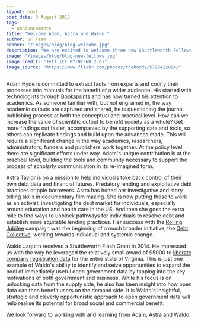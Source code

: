 ```yaml
---
layout: post
post_date: 3 August 2015
tags:
  - announcements
title: "Welcome Adam, Astra and Waldo!"
author: SF Team
banner: "/images/blog/blog-welcome.jpg"
description: "We are excited to welcome three new Shuttleworth Fellows on 1 September 2015: Adam Hyde, Astra Taylor and Waldo Jaquith."
image: "/images/blog/blog-new-fellows.jpg"
image_credit: "Jeff (CC BY-NC-ND 2.0)"
image_source: "https://www.flickr.com/photos/theboyds/5798422024/"
---
```

Adam Hyde is committed to extract facts from experts and codify their processes into manuals for the benefit of a wider audience. His started with technologists through [Booksprints](http://www.booksprints.net/)  and has now turned his attention to academics. As someone familiar with, but not engrained in, the way academic outputs are captured and shared, he is questioning the journal publishing process at both the conceptual and practical level. How can we increase the value of scientific output to benefit society as a whole? Get more findings out faster, accompanied by the supporting data and tools, so others can replicate findings and build upon the advances made. This will require a significant change in the way academics, researchers, administrators, funders and publishers work together. At the policy level there are significant efforts under way. Adam's unique contribution is at the practical level, building the tools and community necessary to support the process of scholarly communication in its re-imagined form.

Astra Taylor is on a mission to help individuals take back control of their own debt data and financial futures. Predatory lending and exploitative debt practices cripple borrowers. Astra has honed her investigative and story telling skills in documentary film making. She is now putting these to work as an activist, investigating the debt market for individuals, especially around education and health care in the US. And then she goes the extra mile to find ways to unblock pathways for individuals to resolve debt and establish more equitable lending practices. Her success with the [Rolling Jubilee](http://rollingjubilee.org/) campaign was the beginning of a much broader initiative, the [Debt Collective](https://debtcollective.org/), working  towards individual and systemic change.

Waldo Jaquith received a Shuttleworth Flash Grant in 2014. He impressed us with the way he leveraged the relatively small award of $5000 to [liberate company registration data](https://waldo.jaquith.org/blog/2014/06/virginia-corporate-data/) for the entire state of Virginia. This is just one example of Waldo's ability to identify and seize opportunities to expand the pool of immediately useful open government data by tapping into the key motivations of both government and business. While his focus is on unlocking data from the supply side, he also has keen insight into how open data can then benefit users on the demand side. It is Waldo's insightful, strategic and cleverly opportunistic approach to open government data will help realise its potential for broad social and commercial benefit.

We look forward to working with and learning from Adam, Astra and Waldo.
